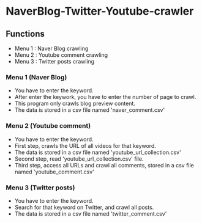 # NaverBlog-Twitter-Youtube-crawler


## Functions
- Menu 1 : Naver Blog crawling
- Menu 2 : Youtube comment crawling
- Menu 3 : Twitter posts crawling

### Menu 1 (Naver Blog)
- You have to enter the keyword.
- After enter the keywork, you have to enter the number of page to crawl.
- This program only crawls blog preview content.
- The data is stored in a csv file named 'naver_comment.csv'

### Menu 2 (Youtube comment)
- You have to enter the keyword.
- First step, crawls the URL of all videos for that keyword.
- The data is stored in a csv file named 'youtube_url_collection.csv'
- Second step, read 'youtube_url_collection.csv' file.
- Third step, access all URLs and crawl all comments, stored in a csv file named 'youtube_comment.csv'

### Menu 3 (Twitter posts)
- You have to enter the keyword.
- Search for that keyword on Twitter, and crawl all posts.
- The data is stored in a csv file named 'twitter_comment.csv'
